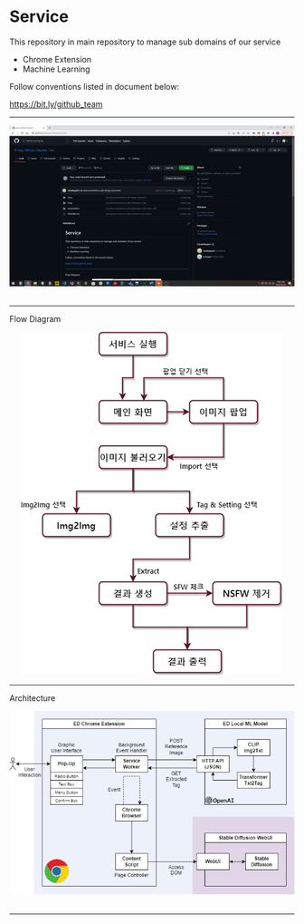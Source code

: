 # Service

This repository in main repository to manage sub domains of our service
- Chrome Extension
- Machine Learning

Follow conventions listed in document below:

https://bit.ly/github_team

---

<p align="center">
  <img src="./imgs/demo.gif"/></a>&nbsp
</p>


---

Flow Diagram

<p align="center">
  <img src="./imgs/flow.png"/></a>&nbsp
</p>

---

Architecture

<p align="center">
  <img src="./imgs/architecture.png"/></a>&nbsp
</p>

---